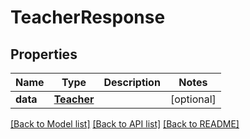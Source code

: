 # TeacherResponse

## Properties
Name | Type | Description | Notes
------------ | ------------- | ------------- | -------------
**data** | [**Teacher**](Teacher.md) |  | [optional] 

[[Back to Model list]](../README.md#documentation-for-models) [[Back to API list]](../README.md#documentation-for-api-endpoints) [[Back to README]](../README.md)


